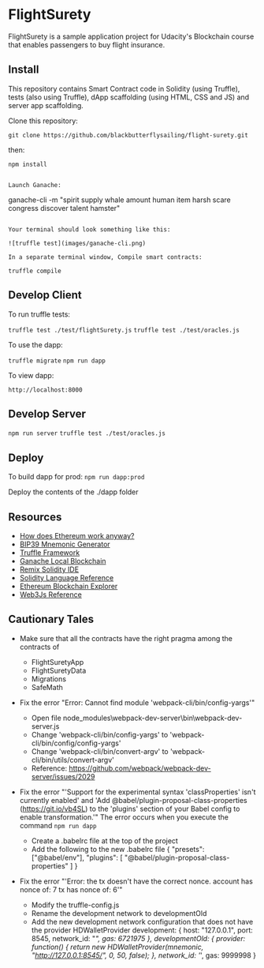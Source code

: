 # FlightSurety

FlightSurety is a sample application project for Udacity's Blockchain course that enables passengers to buy flight insurance.

## Install

This repository contains Smart Contract code in Solidity (using Truffle), tests (also using Truffle), dApp scaffolding (using HTML, CSS and JS) and server app scaffolding.

Clone this repository:

```
git clone https://github.com/blackbutterflysailing/flight-surety.git
```


then:

`npm install`
```

Launch Ganache:

```
ganache-cli -m "spirit supply whale amount human item harsh scare congress discover talent hamster"
```

Your terminal should look something like this:

![truffle test](images/ganache-cli.png)

In a separate terminal window, Compile smart contracts:

```
`truffle compile`

## Develop Client

To run truffle tests:

`truffle test ./test/flightSurety.js`
`truffle test ./test/oracles.js`

To use the dapp:

`truffle migrate`
`npm run dapp`

To view dapp:

`http://localhost:8000`

## Develop Server

`npm run server`
`truffle test ./test/oracles.js`

## Deploy

To build dapp for prod:
`npm run dapp:prod`

Deploy the contents of the ./dapp folder


## Resources

* [How does Ethereum work anyway?](https://medium.com/@preethikasireddy/how-does-ethereum-work-anyway-22d1df506369)
* [BIP39 Mnemonic Generator](https://iancoleman.io/bip39/)
* [Truffle Framework](http://truffleframework.com/)
* [Ganache Local Blockchain](http://truffleframework.com/ganache/)
* [Remix Solidity IDE](https://remix.ethereum.org/)
* [Solidity Language Reference](http://solidity.readthedocs.io/en/v0.4.24/)
* [Ethereum Blockchain Explorer](https://etherscan.io/)
* [Web3Js Reference](https://github.com/ethereum/wiki/wiki/JavaScript-API)

## Cautionary Tales
* Make sure that all the contracts have the right pragma among the contracts of
    * FlightSuretyApp
    * FlightSuretyData
    * Migrations
    * SafeMath

* Fix the error "Error: Cannot find module 'webpack-cli/bin/config-yargs'"
    * Open file node_modules\webpack-dev-server\bin\webpack-dev-server.js
    * Change 'webpack-cli/bin/config-yargs' to 'webpack-cli/bin/config/config-yargs'
    * Change 'webpack-cli/bin/convert-argv' to 'webpack-cli/bin/utils/convert-argv'
    * Reference: https://github.com/webpack/webpack-dev-server/issues/2029

* Fix the error "'Support for the experimental syntax 'classProperties' isn't currently enabled' and 'Add @babel/plugin-proposal-class-properties (https://git.io/vb4SL) to the 'plugins' section of your Babel config to enable transformation.'" The error occurs when you execute the command `npm run dapp`
    * Create a .babelrc file at the top of the project
    * Add the following to the new .babelrc file
    {
    "presets": ["@babel/env"],
    "plugins": [
      "@babel/plugin-proposal-class-properties"
    ]
  }

* Fix the error "'Error: the tx doesn't have the correct nonce. account has nonce of: 7 tx has nonce of: 6'"
    * Modify the truffle-config.js
    * Rename the development network to developmentOld
    * Add the new development network configuration that does not have the provider HDWalletProvider
        development: {
      host: "127.0.0.1",
      port: 8545,
      network_id: "*",
      gas: 6721975
    },
    developmentOld: {
      provider: function() {
        return new HDWalletProvider(mnemonic, "http://127.0.0.1:8545/", 0, 50, false);
      },
      network_id: '*',
      gas: 9999998
    }